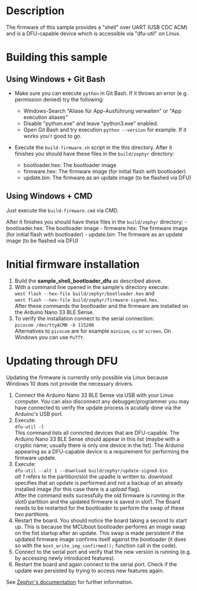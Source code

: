 # Description
The firmware of this sample provides a "shell" over UART (USB CDC ACM)
and is a DFU-capable device which is accessible via "dfu-util" on Linux.

# Building this sample
## Using Windows + Git Bash
-   Make sure you can execute `python` in Git Bash.
    If it throws an error (e.g. permission denied) try the following:
    -   Windows-Search "Aliase für App-Ausführung verwalten" or
        "App execution aliases"
    -   Disable "python.exe" and leave "python3.exe" enabled.
    -   Open Git Bash and try execution `python --version` for example.
        If it works you'r good to go.

-   Execute the `build-firmware.sh` script in the this directory.
    After it finishes you should have these files in the
    `build/zephyr` directory:
    -   bootloader.hex: The bootloader image
    -   firmware.hex: The firmware image (for initial flash with bootloader)
    -   update.bin: The firmware as an update image (to be flashed via DFU)

## Using Windows + CMD
Just execute the `build-firmware.cmd` via CMD.

After it finishes you should have these files in the
    `build/zephyr` directory:
    -   bootloader.hex: The bootloader image
    -   firmware.hex: The firmware image (for initial flash with bootloader)
    -   update.bin: The firmware as an update image (to be flashed via DFU)

# Initial firmware installation
1.  Build the **sample_shell_bootloader_dfu** as described above.
2.  With a command line opened in the sample's directory execute:  
    `west flash --hex-file build/zephyr/bootloader.hex` and  
    `west flash --hex-file build/zephyr/firmware-signed.hex`.  
    After these commands the bootloader and the firmware are installed on the
    Arduino Nano 33 BLE Sense.
3.  To verify the installation connect to the serial connection:  
    `picocom /dev/ttyACM0 -b 115200`  
    Alternatives to `picocom` are for example `minicom`, `cu` or `screen`.
    On Windows you can use `PuTTY`.

# Updating through DFU
Updating the firmware is currently only possible via Linux because Windows 10
does not provide the necessary drivers.

1.  Connect the Arduino Nano 33 BLE Sense via USB with your Linux computer.
    You can also disconnect any debugger/programmer you may have connected
    to verify the update process is acutally done via the
    Arduino's USB port.
2.  Execute:  
    `dfu-util -l`  
    This command lists all conncted devices that are DFU-capable.
    The Arduino Nano 33 BLE Sense should appear in this list (maybe with
    a cryptic name; usually there is only one device in the list).
    The Arduino appearing as a DFU-capable device is a requirement for
    performing the firmware update.
3.  Execute:  
    `dfu-util --alt 1 --download build/zephyr/update-signed.bin`  
    *alt 1* refers to the partition/slot the upadte is written to. 
    *download* specifies that an update is performed and not a backup of
    an already installed image (for this case there is a *upload* flag).  
    After the command exits sucessfully the old firmware is running in
    the slot0 partition and the updated firmware is saved in slot1.
    The Board needs to be restarted for the bootloader to perform the swap
    of these two partitions.
4.  Restart the board. You should notice the board taking a second to start
    up. This is because the MCUboot bootloader performs an image swap on the
    fist startup after an update. This swap is made persistent if the
    updated firmware image confirms itself against the bootloader
    (it does so with the `boot_write_img_confirmed();` function call in the
    code).
5.  Connect to the serial port and verify that the new version is running
    (e.g. by accessing newly introduced features).
6.  Restart the board and again connect to the serial port. Check if the
    update was persisted by trying to access new features again.

See [Zephyr's documentation](https://docs.zephyrproject.org/1.12.0/samples/subsys/usb/dfu/README.html)
for further information.